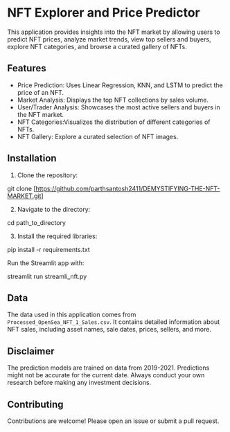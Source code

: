 # NFT Explorer and Price Predictor



This application provides insights into the NFT market by allowing users to predict NFT prices, analyze market trends, view top sellers and buyers, explore NFT categories, and browse a curated gallery of NFTs.

## Features

- Price Prediction: Uses Linear Regression, KNN, and LSTM to predict the price of an NFT.
- Market Analysis: Displays the top NFT collections by sales volume.
- User/Trader Analysis: Showcases the most active sellers and buyers in the NFT market.
- NFT Categories:Visualizes the distribution of different categories of NFTs.
- NFT Gallery: Explore a curated selection of NFT images.

## Installation

1. Clone the repository:

git clone [https://github.com/parthsantosh2411/DEMYSTIFYING-THE-NFT-MARKET.git]


2. Navigate to the directory:

cd path_to_directory


3. Install the required libraries:

pip install -r requirements.txt




Run the Streamlit app with:

streamlit run streamli_nft.py




## Data

The data used in this application comes from `Processed_OpenSea_NFT_1_Sales.csv`. It contains detailed information about NFT sales, including asset names, sale dates, prices, sellers, and more.

## Disclaimer

The prediction models are trained on data from 2019-2021. Predictions might not be accurate for the current date. Always conduct your own research before making any investment decisions.

## Contributing

Contributions are welcome! Please open an issue or submit a pull request.


